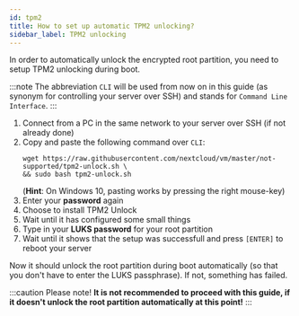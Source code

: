 ```yaml
---
id: tpm2
title: How to set up automatic TPM2 unlocking?
sidebar_label: TPM2 unlocking
---
```


In order to automatically unlock the encrypted root partition, you need to setup TPM2 unlocking during boot.

:::note
The abbreviation `CLI` will be used from now on in this guide (as synonym for controlling your server over SSH) and stands for `Command Line Interface`.
:::

1. Connect from a PC in the same network to your server over SSH (if not already done)
1. Copy and paste the following command over `CLI`:
    ```shell
    wget https://raw.githubusercontent.com/nextcloud/vm/master/not-supported/tpm2-unlock.sh \
    && sudo bash tpm2-unlock.sh
    ```
    (**Hint**: On Windows 10, pasting works by pressing the right mouse-key)
1. Enter your **password** again
1. Choose to install TPM2 Unlock
1. Wait until it has configured some small things
1. Type in your **LUKS password** for your root partition
1. Wait until it shows that the setup was successfull and press `[ENTER]` to reboot your server

Now it should unlock the root partition during boot automatically (so that you don't have to enter the LUKS passphrase). If not, something has failed.

:::caution Please note! 
**It is not recommended to proceed with this guide, if it doesn't unlock the root partition automatically at this point!**
:::